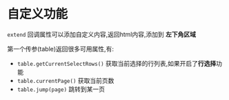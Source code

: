 # 自定义功能

`extend` 回调属性可以添加自定义内容,返回html内容,添加到 **左下角区域**

第一个传参(table)返回很多可用属性,有:
 
- `table.getCurrentSelectRows()` 获取当前选择的行列表,如果开启了**行选择**功能
- `table.currentPage()` 获取当前页数
- `table.jump(page)` 跳转到某一页